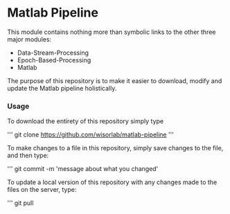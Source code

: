 Matlab Pipeline
===============


This module contains nothing more than symbolic links to the other three major modules:
  - Data-Stream-Processing
  - Epoch-Based-Processing
  - Matlab

The purpose of this repository is to make it easier to download, modify and update the Matlab pipeline holistically.

### Usage

To download the entirety of this repository simply type

'''
git clone https://github.com/wisorlab/matlab-pipeline
'''


To make changes to a file in this repository, simply save changes to the file, and then type:

'''
git commit -m 'message about what you changed'


To update a local version of this repository with any changes made to the files on the server, type:

'''
git pull


